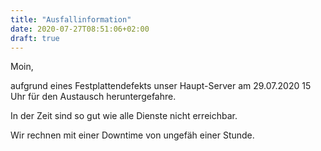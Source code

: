 ```yaml
---
title: "Ausfallinformation"
date: 2020-07-27T08:51:06+02:00
draft: true
---
```



Moin,

aufgrund eines Festplattendefekts unser Haupt-Server am 29.07.2020 15 Uhr für den Austausch heruntergefahre.

In der Zeit sind so gut wie alle Dienste nicht erreichbar.


Wir rechnen mit einer Downtime von ungefäh einer Stunde.

